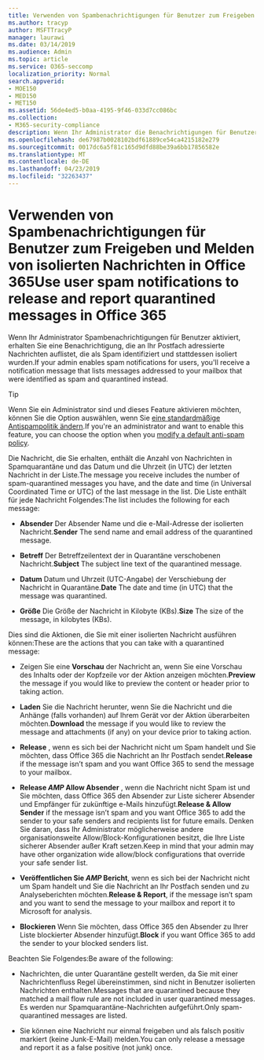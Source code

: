 ```yaml
---
title: Verwenden von Spambenachrichtigungen für Benutzer zum Freigeben und Melden von isolierten Nachrichten in Office 365
ms.author: tracyp
author: MSFTTracyP
manager: laurawi
ms.date: 03/14/2019
ms.audience: Admin
ms.topic: article
ms.service: O365-seccomp
localization_priority: Normal
search.appverid:
- MOE150
- MED150
- MET150
ms.assetid: 56de4ed5-b0aa-4195-9f46-033d7cc086bc
ms.collection:
- M365-security-compliance
description: Wenn Ihr Administrator die Benachrichtigungen für Benutzer aktiviert, erhalten Sie eine Benachrichtigung, die an Ihr Postfach gesendete Nachrichten auflistet, die als Spam, Massen oder Phishing-Nachrichten identifiziert wurden. Sie können Nachrichten nach der Benachrichtigung freigeben oder melden.
ms.openlocfilehash: de67987b0028102bdf61889ce54ca4215182e279
ms.sourcegitcommit: 0017dc6a5f81c165d9dfd88be39a6bb17856582e
ms.translationtype: MT
ms.contentlocale: de-DE
ms.lasthandoff: 04/23/2019
ms.locfileid: "32263437"
---
```

# <a name="use-user-spam-notifications-to-release-and-report-quarantined-messages-in-office-365"></a><span data-ttu-id="2843e-104">Verwenden von Spambenachrichtigungen für Benutzer zum Freigeben und Melden von isolierten Nachrichten in Office 365</span><span class="sxs-lookup"><span data-stu-id="2843e-104">Use user spam notifications to release and report quarantined messages in Office 365</span></span>

<span data-ttu-id="2843e-105">Wenn Ihr Administrator Spambenachrichtigungen für Benutzer aktiviert, erhalten Sie eine Benachrichtigung, die an Ihr Postfach adressierte Nachrichten auflistet, die als Spam identifiziert und stattdessen isoliert wurden.</span><span class="sxs-lookup"><span data-stu-id="2843e-105">If your admin enables spam notifications for users, you'll receive a notification message that lists messages addressed to your mailbox that were identified as spam and quarantined instead.</span></span>
  
> [!TIP]
> <span data-ttu-id="2843e-106">Wenn Sie ein Administrator sind und dieses Feature aktivieren möchten, können Sie die Option auswählen, wenn Sie [eine standardmäßige Antispampolitik ändern](https://go.microsoft.com/fwlink/?LinkId=800313).</span><span class="sxs-lookup"><span data-stu-id="2843e-106">If you're an administrator and want to enable this feature, you can choose the option when you [modify a default anti-spam policy](https://go.microsoft.com/fwlink/?LinkId=800313).</span></span> 
  
<span data-ttu-id="2843e-107">Die Nachricht, die Sie erhalten, enthält die Anzahl von Nachrichten in Spamquarantäne und das Datum und die Uhrzeit (in UTC) der letzten Nachricht in der Liste.</span><span class="sxs-lookup"><span data-stu-id="2843e-107">The message you receive includes the number of spam-quarantined messages you have, and the date and time (in Universal Coordinated Time or UTC) of the last message in the list.</span></span> <span data-ttu-id="2843e-108">Die Liste enthält für jede Nachricht Folgendes:</span><span class="sxs-lookup"><span data-stu-id="2843e-108">The list includes the following for each message:</span></span>
  
- <span data-ttu-id="2843e-109">**Absender** Der Absender Name und die e-Mail-Adresse der isolierten Nachricht.</span><span class="sxs-lookup"><span data-stu-id="2843e-109">**Sender** The send name and email address of the quarantined message.</span></span> 
    
- <span data-ttu-id="2843e-110">**Betreff** Der Betreffzeilentext der in Quarantäne verschobenen Nachricht.</span><span class="sxs-lookup"><span data-stu-id="2843e-110">**Subject** The subject line text of the quarantined message.</span></span> 
    
- <span data-ttu-id="2843e-111">**Datum** Datum und Uhrzeit (UTC-Angabe) der Verschiebung der Nachricht in Quarantäne.</span><span class="sxs-lookup"><span data-stu-id="2843e-111">**Date** The date and time (in UTC) that the message was quarantined.</span></span> 
    
- <span data-ttu-id="2843e-112">**Größe** Die Größe der Nachricht in Kilobyte (KBs).</span><span class="sxs-lookup"><span data-stu-id="2843e-112">**Size** The size of the message, in kilobytes (KBs).</span></span> 
    
<span data-ttu-id="2843e-113">Dies sind die Aktionen, die Sie mit einer isolierten Nachricht ausführen können:</span><span class="sxs-lookup"><span data-stu-id="2843e-113">These are the actions that you can take with a quarantined message:</span></span>

- <span data-ttu-id="2843e-114">Zeigen Sie eine **Vorschau** der Nachricht an, wenn Sie eine Vorschau des Inhalts oder der Kopfzeile vor der Aktion anzeigen möchten.</span><span class="sxs-lookup"><span data-stu-id="2843e-114">**Preview** the message if you would like to preview the content or header prior to taking action.</span></span>

- <span data-ttu-id="2843e-115">**Laden** Sie die Nachricht herunter, wenn Sie die Nachricht und die Anhänge (falls vorhanden) auf Ihrem Gerät vor der Aktion überarbeiten möchten.</span><span class="sxs-lookup"><span data-stu-id="2843e-115">**Download** the message if you would like to review the message and attachments (if any) on your device prior to taking action.</span></span>

- <span data-ttu-id="2843e-116">**Release** , wenn es sich bei der Nachricht nicht um Spam handelt und Sie möchten, dass Office 365 die Nachricht an Ihr Postfach sendet.</span><span class="sxs-lookup"><span data-stu-id="2843e-116">**Release** if the message isn’t spam and you want Office 365 to send the message to your mailbox.</span></span>

- <span data-ttu-id="2843e-117">**Release _AMP_ Allow Absender** , wenn die Nachricht nicht Spam ist und Sie möchten, dass Office 365 den Absender zur Liste sicherer Absender und Empfänger für zukünftige e-Mails hinzufügt.</span><span class="sxs-lookup"><span data-stu-id="2843e-117">**Release & Allow Sender** if the message isn’t spam and you want Office 365 to add the sender to your safe senders and recipients list for future emails.</span></span> <span data-ttu-id="2843e-118">Denken Sie daran, dass Ihr Administrator möglicherweise andere organisationsweite Allow/Block-Konfigurationen besitzt, die Ihre Liste sicherer Absender außer Kraft setzen.</span><span class="sxs-lookup"><span data-stu-id="2843e-118">Keep in mind that your admin may have other organization wide allow/block configurations that override your safe sender list.</span></span>

- <span data-ttu-id="2843e-119">**Veröffentlichen Sie _AMP_ Bericht**, wenn es sich bei der Nachricht nicht um Spam handelt und Sie die Nachricht an Ihr Postfach senden und zu Analyseberichten möchten.</span><span class="sxs-lookup"><span data-stu-id="2843e-119">**Release & Report**, if the message isn’t spam and you want to send the message to your mailbox and report it to Microsoft for analysis.</span></span>

- <span data-ttu-id="2843e-120">**Blockieren** Wenn Sie möchten, dass Office 365 den Absender zu Ihrer Liste blockierter Absender hinzufügt.</span><span class="sxs-lookup"><span data-stu-id="2843e-120">**Block** if you want Office 365 to add the sender to your blocked senders list.</span></span>

<span data-ttu-id="2843e-121">Beachten Sie Folgendes:</span><span class="sxs-lookup"><span data-stu-id="2843e-121">Be aware of the following:</span></span>
  
- <span data-ttu-id="2843e-122">Nachrichten, die unter Quarantäne gestellt werden, da Sie mit einer Nachrichtenfluss Regel übereinstimmen, sind nicht in Benutzer isolierten Nachrichten enthalten.</span><span class="sxs-lookup"><span data-stu-id="2843e-122">Messages that are quarantined because they matched a mail flow rule are not included in user quarantined messages.</span></span> <span data-ttu-id="2843e-123">Es werden nur Spamquarantäne-Nachrichten aufgeführt.</span><span class="sxs-lookup"><span data-stu-id="2843e-123">Only spam-quarantined messages are listed.</span></span>
    
- <span data-ttu-id="2843e-124">Sie können eine Nachricht nur einmal freigeben und als falsch positiv markiert (keine Junk-E-Mail) melden.</span><span class="sxs-lookup"><span data-stu-id="2843e-124">You can only release a message and report it as a false positive (not junk) once.</span></span>
    

